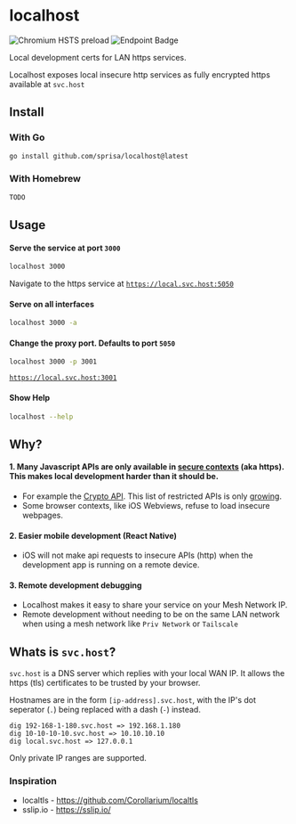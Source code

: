# localhost
![Chromium HSTS preload](https://img.shields.io/hsts/preload/svc.host) ![Endpoint Badge](https://img.shields.io/endpoint?url=https%3A%2F%2Fsvc.host%2Fbadge)




Local development certs for LAN https services.

Localhost exposes local insecure http services as fully encrypted https available at `svc.host`

## Install

### With Go
```sh
go install github.com/sprisa/localhost@latest
```

### With Homebrew
```sh
TODO
```

## Usage

#### Serve the service at port `3000`
```sh
localhost 3000
```

Navigate to the https service at [`https://local.svc.host:5050`](https://local.svc.host:5050)

#### Serve on all interfaces
```sh
localhost 3000 -a
```

#### Change the proxy port. Defaults to port `5050`
```sh
localhost 3000 -p 3001
```

[`https://local.svc.host:3001`](https://local.svc.host:3001)


#### Show Help
```sh
localhost --help
```

## Why?

#### 1. Many Javascript APIs are only available in [secure contexts](https://developer.mozilla.org/en-US/docs/Web/Security/Secure_Contexts) (aka https). This makes local development harder than it should be.
  - For example the [Crypto API](https://developer.mozilla.org/en-US/docs/Web/API/Web_Crypto_API). This list of restricted APIs is only [growing](https://developer.mozilla.org/en-US/docs/Web/Security/Secure_Contexts/features_restricted_to_secure_contexts).
  - Some browser contexts, like iOS Webviews, refuse to load insecure webpages.

#### 2. Easier mobile development (React Native)
  - iOS will not make api requests to insecure APIs (http) when the development app is running on a remote device.

#### 3. Remote development debugging
  - Localhost makes it easy to share your service on your Mesh Network IP.
  - Remote development without needing to be on the same LAN network when using a mesh network like `Priv Network` or `Tailscale`



## Whats is `svc.host`?  
`svc.host` is a DNS server which replies with your local WAN IP. It allows the https (tls) certificates to be trusted by your browser.

Hostnames are in the form `[ip-address].svc.host`, with the IP's dot seperator (`.`) being replaced with a dash (`-`) instead.
```
dig 192-168-1-180.svc.host => 192.168.1.180
dig 10-10-10-10.svc.host => 10.10.10.10
dig local.svc.host => 127.0.0.1
```

Only private IP ranges are supported.


### Inspiration

- localtls - https://github.com/Corollarium/localtls
- sslip.io - https://sslip.io/

